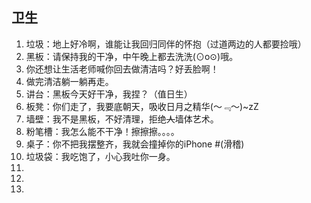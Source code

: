 ## 卫生

1. 垃圾：地上好冷啊，谁能让我回归同伴的怀抱（过道两边的人都要捡哦）
1. 黑板：请保持我的干净，中午晚上都去洗洗(⊙o⊙)哦。
1. 你还想让生活老师喊你回去做清洁吗？好丢脸啊！
1. 做完清洁躺一躺再走。
1. 讲台：黑板今天好干净，我捏？（值日生）
1. 板凳：你们走了，我要底朝天，吸收日月之精华(～﹃～)~zZ
1. 墙壁：我不是黑板，不好清理，拒绝~~人~~墙体艺术。
1. 粉笔槽：我怎么能不干净！擦擦擦。。。。
1. 桌子：你不把我摆整齐，我就会撞掉你的iPhone #(滑稽)
1. 垃圾袋：我吃饱了，小心我吐你一身。
1. 
1. 
1. 
